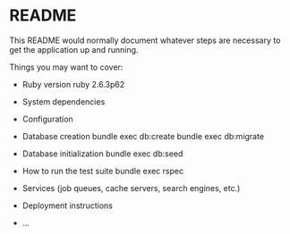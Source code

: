 # README

This README would normally document whatever steps are necessary to get the
application up and running.

Things you may want to cover:

* Ruby version ruby 2.6.3p62

* System dependencies

* Configuration

* Database creation
bundle exec db:create
bundle exec db:migrate

* Database initialization
bundle exec db:seed

* How to run the test suite
bundle exec rspec
* Services (job queues, cache servers, search engines, etc.)

* Deployment instructions

* ...
